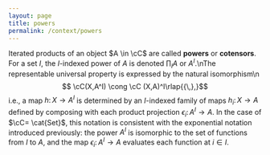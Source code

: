 ```yaml
---
layout: page
title: powers
permalink: /context/powers
---
```

Iterated products of an object $A \in \cC$ are called **powers** or **cotensors**. For a set $I$, the $I$-indexed power of $A$ is denoted $\prod_I A$ or $A^I$.\nThe representable universal property is expressed by the natural isomorphism\n$$ \cC(X,A^I) \cong \cC (X,A)^I\rlap{{\,},}$$ i.e., a map $h \colon X \to A^I$ is determined by an $I$-indexed family of maps $h_i \colon X \to A$ defined by composing with each product projection $\epsilon_i \colon A^I \to A$. In the case of $\cC= \cat{Set}$, this notation is consistent with the exponential notation introduced previously: the power $A^I$ is isomorphic to the set of functions from $I$ to $A$, and the map $\epsilon_i \colon A^I \to A$ evaluates each function at $i \in I$.
